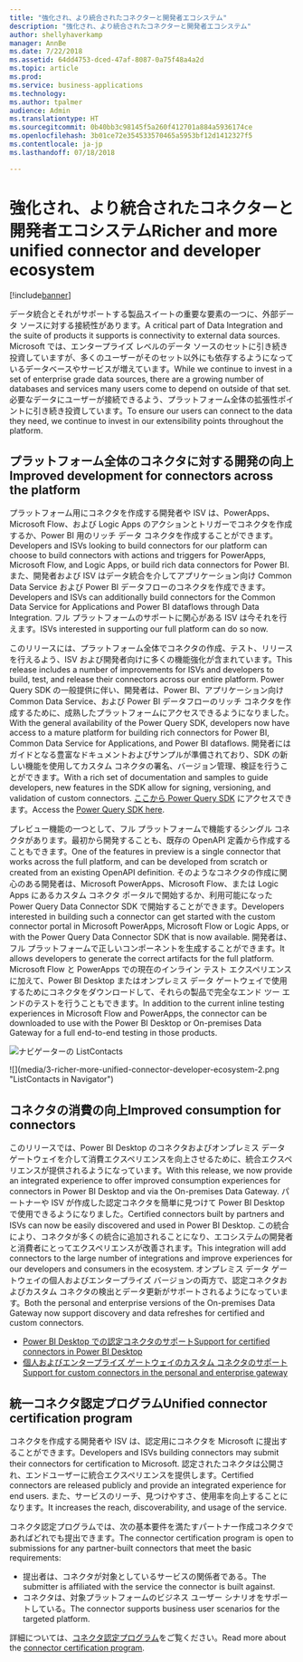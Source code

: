 ```yaml
---
title: "強化され、より統合されたコネクターと開発者エコシステム"
description: "強化され、より統合されたコネクターと開発者エコシステム"
author: shellyhaverkamp
manager: AnnBe
ms.date: 7/22/2018
ms.assetid: 64dd4753-dced-47af-8087-0a75f48a4a2d
ms.topic: article
ms.prod: 
ms.service: business-applications
ms.technology: 
ms.author: tpalmer
audience: Admin
ms.translationtype: HT
ms.sourcegitcommit: 0b40bb3c98145f5a260f412701a884a5936174ce
ms.openlocfilehash: 3b01ce72e354533570465a5953bf12d1412327f5
ms.contentlocale: ja-jp
ms.lasthandoff: 07/18/2018

---
```

#  <a name="richer-and-more-unified-connector-and-developer-ecosystem"></a><span data-ttu-id="50e6e-103">強化され、より統合されたコネクターと開発者エコシステム</span><span class="sxs-lookup"><span data-stu-id="50e6e-103">Richer and more unified connector and developer ecosystem</span></span>


[!include[banner](../../includes/banner.md)]

<span data-ttu-id="50e6e-104">データ統合とそれがサポートする製品スイートの重要な要素の一つに、外部データ ソースに対する接続性があります。</span><span class="sxs-lookup"><span data-stu-id="50e6e-104">A critical part of Data Integration and the suite of products it supports is connectivity to external data sources.</span></span> <span data-ttu-id="50e6e-105">Microsoft では、エンタープライズ レベルのデータ ソースのセットに引き続き投資していますが、多くのユーザーがそのセット以外にも依存するようになっているデータベースやサービスが増えています。</span><span class="sxs-lookup"><span data-stu-id="50e6e-105">While we continue to invest in a set of enterprise grade data sources, there are a growing number of databases and services many users come to depend on outside of that set.</span></span> <span data-ttu-id="50e6e-106">必要なデータにユーザーが接続できるよう、プラットフォーム全体の拡張性ポイントに引き続き投資しています。</span><span class="sxs-lookup"><span data-stu-id="50e6e-106">To ensure our users can connect to the data they need, we continue to invest in our extensibility points throughout the platform.</span></span>

## <a name="improved-development-for-connectors-across-the-platform"></a><span data-ttu-id="50e6e-107">プラットフォーム全体のコネクタに対する開発の向上</span><span class="sxs-lookup"><span data-stu-id="50e6e-107">Improved development for connectors across the platform</span></span>

<span data-ttu-id="50e6e-108">プラットフォーム用にコネクタを作成する開発者や ISV は、PowerApps、Microsoft Flow、および Logic Apps のアクションとトリガーでコネクタを作成するか、Power BI 用のリッチ データ コネクタを作成することができます。</span><span class="sxs-lookup"><span data-stu-id="50e6e-108">Developers and ISVs looking to build connectors for our platform can choose to build connectors with actions and triggers for PowerApps, Microsoft Flow, and Logic Apps, or build rich data connectors for Power BI.</span></span> <span data-ttu-id="50e6e-109">また、開発者および ISV はデータ統合を介してアプリケーション向け Common Data Service および Power BI データフローのコネクタを作成できます。</span><span class="sxs-lookup"><span data-stu-id="50e6e-109">Developers and ISVs can additionally build connectors for the Common Data Service for Applications and Power BI dataflows through Data Integration.</span></span> <span data-ttu-id="50e6e-110">フル プラットフォームのサポートに関心がある ISV は今それを行えます。</span><span class="sxs-lookup"><span data-stu-id="50e6e-110">ISVs interested in supporting our full platform can do so now.</span></span>

<span data-ttu-id="50e6e-111">このリリースには、プラットフォーム全体でコネクタの作成、テスト、リリースを行えるよう、ISV および開発者向けに多くの機能強化が含まれています。</span><span class="sxs-lookup"><span data-stu-id="50e6e-111">This release includes a number of improvements for ISVs and developers to build, test, and release their connectors across our entire platform.</span></span>  <span data-ttu-id="50e6e-112">Power Query SDK の一般提供に伴い、開発者は、Power BI、アプリケーション向け Common Data Service、および Power BI データフローのリッチ コネクタを作成するために、成熟したプラットフォームにアクセスできるようになりました。</span><span class="sxs-lookup"><span data-stu-id="50e6e-112">With the general availability of the Power Query SDK, developers now have access to a mature platform for building rich connectors for Power BI, Common Data Service for Applications, and Power BI dataflows.</span></span>  <span data-ttu-id="50e6e-113">開発者にはガイドとなる豊富なドキュメントおよびサンプルが準備されており、SDK の新しい機能を使用してカスタム コネクタの署名、バージョン管理、検証を行うことができます。</span><span class="sxs-lookup"><span data-stu-id="50e6e-113">With a rich set of documentation and samples to guide developers, new features in the SDK allow for signing, versioning, and validation of custom connectors.</span></span>  <span data-ttu-id="50e6e-114">[ここから Power Query SDK](https://aka.ms/dataconnectors) にアクセスできます。</span><span class="sxs-lookup"><span data-stu-id="50e6e-114">Access the [Power Query SDK here](https://aka.ms/dataconnectors).</span></span>

<span data-ttu-id="50e6e-115">プレビュー機能の一つとして、フル プラットフォームで機能するシングル コネクタがあります。最初から開発することも、既存の OpenAPI 定義から作成することもできます。</span><span class="sxs-lookup"><span data-stu-id="50e6e-115">One of the features in preview is a single connector that works across the full platform, and can be developed from scratch or created from an existing OpenAPI definition.</span></span>  <span data-ttu-id="50e6e-116">そのようなコネクタの作成に関心のある開発者は、Microsoft PowerApps、Microsoft Flow、または Logic Apps にあるカスタム コネクタ ポータルで開始するか、利用可能になった Power Query Data Connector SDK で開始することができます。</span><span class="sxs-lookup"><span data-stu-id="50e6e-116">Developers interested in building such a connector can get started with the custom connector portal in Microsoft PowerApps, Microsoft Flow or Logic Apps, or with the Power Query Data Connector SDK that is now available.</span></span> <span data-ttu-id="50e6e-117">開発者は、フル プラットフォームで正しいコンポーネントを生成することができます。</span><span class="sxs-lookup"><span data-stu-id="50e6e-117">It allows developers to generate the correct artifacts for the full platform.</span></span>
<span data-ttu-id="50e6e-118">Microsoft Flow と PowerApps での現在のインライン テスト エクスペリエンスに加えて、Power BI Desktop またはオンプレミス データ ゲートウェイで使用するためにコネクタをダウンロードして、それらの製品で完全なエンド ツー エンドのテストを行うこともできます。</span><span class="sxs-lookup"><span data-stu-id="50e6e-118">In addition to the current inline testing experiences in Microsoft Flow and PowerApps, the connector can be downloaded to use with the Power BI Desktop or On-premises Data Gateway for a full end-to-end testing in those products.</span></span>

<span data-ttu-id="50e6e-119">![](media/3-richer-more-unified-connector-developer-ecosystem-2.png "ナビゲーターの ListContacts")
<!-- picture --></span><span class="sxs-lookup"><span data-stu-id="50e6e-119">![](media/3-richer-more-unified-connector-developer-ecosystem-2.png "ListContacts in Navigator")
<!-- picture --></span></span>

## <a name="improved-consumption-for-connectors"></a><span data-ttu-id="50e6e-120">コネクタの消費の向上</span><span class="sxs-lookup"><span data-stu-id="50e6e-120">Improved consumption for connectors</span></span>
<span data-ttu-id="50e6e-121">このリリースでは、Power BI Desktop のコネクタおよびオンプレミス データ ゲートウェイを介して消費エクスペリエンスを向上させるために、統合エクスペリエンスが提供されるようになっています。</span><span class="sxs-lookup"><span data-stu-id="50e6e-121">With this release, we now provide an integrated experience to offer improved consumption experiences for connectors in Power BI Desktop and via the On-premises Data Gateway.</span></span>  <span data-ttu-id="50e6e-122">パートナーや ISV が作成した認定コネクタを簡単に見つけて Power BI Desktop で使用できるようになりました。</span><span class="sxs-lookup"><span data-stu-id="50e6e-122">Certified connectors built by partners and ISVs can now be easily discovered and used in Power BI Desktop.</span></span>
<span data-ttu-id="50e6e-123">この統合により、コネクタが多くの統合に追加されることになり、エコシステムの開発者と消費者にとってエクスペリエンスが改善されます。</span><span class="sxs-lookup"><span data-stu-id="50e6e-123">This  integration will add connectors to the large number of integrations and improve experiences for our developers and consumers in the ecosystem.</span></span>  <span data-ttu-id="50e6e-124">オンプレミス データ ゲートウェイの個人およびエンタープライズ バージョンの両方で、認定コネクタおよびカスタム コネクタの検出とデータ更新がサポートされるようになっています。</span><span class="sxs-lookup"><span data-stu-id="50e6e-124">Both the personal and enterprise versions of the On-premises Data Gateway now support discovery and data refreshes for certified and custom connectors.</span></span>

-  [<span data-ttu-id="50e6e-125">Power BI Desktop での認定コネクタのサポート</span><span class="sxs-lookup"><span data-stu-id="50e6e-125">Support for certified connectors in Power BI Desktop</span></span>](1-power-query.md#certified-custom-connectors-in-power-bi-desktop)
-  [<span data-ttu-id="50e6e-126">個人およびエンタープライズ ゲートウェイのカスタム コネクタのサポート</span><span class="sxs-lookup"><span data-stu-id="50e6e-126">Support for custom connectors in the personal and enterprise gateway</span></span>](5-data-gateway.md#certified-custom-connectors-in-power-bi-desktop)


## <a name="unified-connector-certification-program"></a><span data-ttu-id="50e6e-127">統一コネクタ認定プログラム</span><span class="sxs-lookup"><span data-stu-id="50e6e-127">Unified connector certification program</span></span>
<span data-ttu-id="50e6e-128">コネクタを作成する開発者や ISV は、認定用にコネクタを Microsoft に提出することができます。</span><span class="sxs-lookup"><span data-stu-id="50e6e-128">Developers and ISVs building connectors may submit their connectors for certification to Microsoft.</span></span>
<span data-ttu-id="50e6e-129">認定されたコネクタは公開され、エンドユーザーに統合エクスペリエンスを提供します。</span><span class="sxs-lookup"><span data-stu-id="50e6e-129">Certified connectors are released publicly and provide an integrated experience for end users.</span></span>
<span data-ttu-id="50e6e-130">また、サービスのリーチ、見つけやすさ、使用率を向上することになります。</span><span class="sxs-lookup"><span data-stu-id="50e6e-130">It increases the reach, discoverability, and usage of the service.</span></span>

<span data-ttu-id="50e6e-131">コネクタ認定プログラムでは、次の基本要件を満たすパートナー作成コネクタであればどれでも提出できます。</span><span class="sxs-lookup"><span data-stu-id="50e6e-131">The connector certification program is open to submissions for any partner-built connectors that meet the basic requirements:</span></span>

- <span data-ttu-id="50e6e-132">提出者は、コネクタが対象としているサービスの関係者である。</span><span class="sxs-lookup"><span data-stu-id="50e6e-132">The submitter is affiliated with the service the connector is built against.</span></span>
- <span data-ttu-id="50e6e-133">コネクタは、対象プラットフォームのビジネス ユーザー シナリオをサポートしている。</span><span class="sxs-lookup"><span data-stu-id="50e6e-133">The connector supports business user scenarios for the targeted platform.</span></span>

<span data-ttu-id="50e6e-134">詳細については、[コネクタ認定プログラム](https://aka.ms/connector-certification)をご覧ください。</span><span class="sxs-lookup"><span data-stu-id="50e6e-134">Read more about the [connector certification program](https://aka.ms/connector-certification).</span></span>


